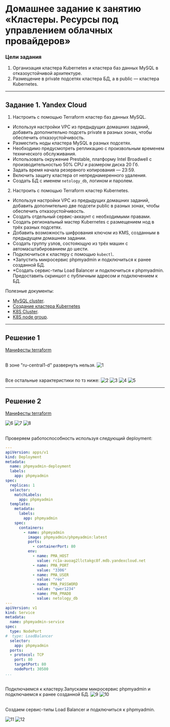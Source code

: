 # Домашнее задание к занятию «Кластеры. Ресурсы под управлением облачных провайдеров»

### Цели задания 

1. Организация кластера Kubernetes и кластера баз данных MySQL в отказоустойчивой архитектуре.
2. Размещение в private подсетях кластера БД, а в public — кластера Kubernetes.

---
## Задание 1. Yandex Cloud

1. Настроить с помощью Terraform кластер баз данных MySQL.

 - Используя настройки VPC из предыдущих домашних заданий, добавить дополнительно подсеть private в разных зонах, чтобы обеспечить отказоустойчивость. 
 - Разместить ноды кластера MySQL в разных подсетях.
 - Необходимо предусмотреть репликацию с произвольным временем технического обслуживания.
 - Использовать окружение Prestable, платформу Intel Broadwell с производительностью 50% CPU и размером диска 20 Гб.
 - Задать время начала резервного копирования — 23:59.
 - Включить защиту кластера от непреднамеренного удаления.
 - Создать БД с именем `netology_db`, логином и паролем.

2. Настроить с помощью Terraform кластер Kubernetes.

 - Используя настройки VPC из предыдущих домашних заданий, добавить дополнительно две подсети public в разных зонах, чтобы обеспечить отказоустойчивость.
 - Создать отдельный сервис-аккаунт с необходимыми правами. 
 - Создать региональный мастер Kubernetes с размещением нод в трёх разных подсетях.
 - Добавить возможность шифрования ключом из KMS, созданным в предыдущем домашнем задании.
 - Создать группу узлов, состояющую из трёх машин с автомасштабированием до шести.
 - Подключиться к кластеру с помощью `kubectl`.
 - *Запустить микросервис phpmyadmin и подключиться к ранее созданной БД.
 - *Создать сервис-типы Load Balancer и подключиться к phpmyadmin. Предоставить скриншот с публичным адресом и подключением к БД.

Полезные документы:

- [MySQL cluster](https://registry.terraform.io/providers/yandex-cloud/yandex/latest/docs/resources/mdb_mysql_cluster).
- [Создание кластера Kubernetes](https://cloud.yandex.ru/docs/managed-kubernetes/operations/kubernetes-cluster/kubernetes-cluster-create)
- [K8S Cluster](https://registry.terraform.io/providers/yandex-cloud/yandex/latest/docs/resources/kubernetes_cluster).
- [K8S node group](https://registry.terraform.io/providers/yandex-cloud/yandex/latest/docs/resources/kubernetes_node_group).

--- 
## Решение 1

[Манифесты terraform](./files/task_bd/)

<br>В зоне "ru-central1-d" развернуть нельзя. 
![1](./images/1.png)

<br>Все остальные характеристики по тз ниже:
![2](./images/2.png)
![3](./images/3.png)
![4](./images/4.png)
![5](./images/5.png)

--- 
## Решение 2

[Манифесты terraform](./files/task_kub/)

![6](./images/6.png)
![7](./images/7.png)
![8](./images/8.png)

<br>Проверяем работоспособность используя следующий deployment:

```yaml
---
apiVersion: apps/v1
kind: Deployment
metadata:
  name: phpmyadmin-deployment
  labels:
    app: phpmyadmin
spec:
  replicas: 1
  selector:
    matchLabels:
      app: phpmyadmin
  template:
    metadata:
      labels:
        app: phpmyadmin
    spec:
      containers:
        - name: phpmyadmin
          image: phpmyadmin/phpmyadmin:latest
          ports:
            - containerPort: 80
          env:
            - name: PMA_HOST
              value: rc1a-auoag2llctakgc8f.mdb.yandexcloud.net
            - name: PMA_PORT
              value: "3306"
            - name: PMA_USER
              value: "reo"
            - name: PMA_PASSWORD
              value: "qwer1234"
            - name: PMA_PMADB
              value: netology_db
---
apiVersion: v1
kind: Service
metadata:
  name: phpmyadmin-service
spec:
  type: NodePort
#  type: LoadBalancer
  selector:
    app: phpmyadmin
  ports:
  - protocol: TCP
    port: 80
    targetPort: 80
    nodePort: 30500
...
```

<br>Подключаемся к кластеру.Запускаем микросервис phpmyadmin и подключаемся к ранее созданной БД.
![9](./images/9.png)
![10](./images/10.png)

<br>Создаем сервис-типы Load Balancer и подключиться к phpmyadmin.

![11](./images/11.png)
![12](./images/12.png)

